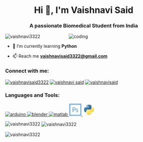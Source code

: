 <h1 align="center">Hi 👋, I'm Vaishnavi Said</h1>
<h3 align="center">A passionate Biomedical Student from India</h3>
<img align="right" width=300 alt="coding" src="https://encrypted-tbn0.gstatic.com/images?q=tbn:ANd9GcQ2K3qpz2MQktLECjam2mjhc2BX34GroTaO6A&usqp=CAU"
     
<p align="left"> <img src="https://komarev.com/ghpvc/?username=vaishnavi3322&label=Profile%20views&color=0e75b6&style=flat" alt="vaishnavi3322" /> </p>

- 🌱 I’m currently learning **Python**

- 📫 Reach me **vaishnavisaid3322@gmail.com**

<h3 align="left">Connect with me:</h3>
<p align="left">
<a href="https://linkedin.com/in/vaishnavisaid3322" target="blank"><img align="center" src="https://raw.githubusercontent.com/rahuldkjain/github-profile-readme-generator/master/src/images/icons/Social/linked-in-alt.svg" alt="vaishnavisaid3322" height="30" width="40" /></a>
<a href="https://kaggle.com/vaishnavisaid3322" target="blank"><img align="center" src="https://raw.githubusercontent.com/rahuldkjain/github-profile-readme-generator/master/src/images/icons/Social/kaggle.svg" alt="vaishnavi said" height="30" width="40" /></a>
<a href="https://instagram.com/vaishnavisaid" target="blank"><img align="center" src="https://raw.githubusercontent.com/rahuldkjain/github-profile-readme-generator/master/src/images/icons/Social/instagram.svg" alt="vaishnavisaid" height="30" width="40" /></a>
</p>

<h3 align="left">Languages and Tools:</h3>
<p align="left"> <a href="https://www.arduino.cc/" target="_blank" rel="noreferrer"> <img src="https://cdn.worldvectorlogo.com/logos/arduino-1.svg" alt="arduino" width="40" height="40"/> </a> <a href="https://www.blender.org/" target="_blank" rel="noreferrer"> <img src="https://download.blender.org/branding/community/blender_community_badge_white.svg" alt="blender" width="40" height="40"/> </a> <a href="https://www.mathworks.com/" target="_blank" rel="noreferrer"> <img src="https://upload.wikimedia.org/wikipedia/commons/2/21/Matlab_Logo.png" alt="matlab" width="40" height="40"/> </a> <a href="https://www.photoshop.com/en" target="_blank" rel="noreferrer"> <img src="https://raw.githubusercontent.com/devicons/devicon/master/icons/photoshop/photoshop-line.svg" alt="photoshop" width="40" height="40"/> </a> <a href="https://www.python.org" target="_blank" rel="noreferrer"> <img src="https://raw.githubusercontent.com/devicons/devicon/master/icons/python/python-original.svg" alt="python" width="40" height="40"/> </a> </p>

<p><img align="left" src="https://github-readme-stats.vercel.app/api/top-langs?username=vaishnavi3322&show_icons=true&locale=en&layout=compact" alt="vaishnavi3322" /></p>

<p>&nbsp;<img align="center" src="https://github-readme-stats.vercel.app/api?username=vaishnavi3322&show_icons=true&locale=en" alt="vaishnavi3322" /></p>

<p><img align="center" src="https://github-readme-streak-stats.herokuapp.com/?user=vaishnavi3322&" alt="vaishnavi3322" /></p>
